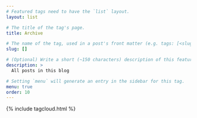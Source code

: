 ```yaml
---
# Featured tags need to have the `list` layout.
layout: list

# The title of the tag's page.
title: Archive

# The name of the tag, used in a post's front matter (e.g. tags: [<slug>]).
slug: []

# (Optional) Write a short (~150 characters) description of this featured tag.
description: >
  All posts in this blog

# Setting `menu` will generate an entry in the sidebar for this tag.
menu: true
order: 10
---
```


{% include tagcloud.html %}
